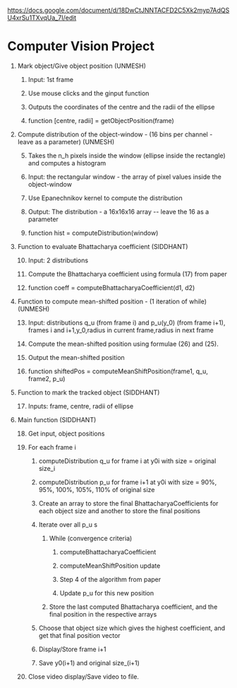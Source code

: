 https://docs.google.com/document/d/18DwCtJNNTACFD2C5Xk2myp7AdQSU4xrSu1TXvqUa_7I/edit

Computer Vision Project
=======================

1. Mark object/Give object position (UNMESH)

    1. Input: 1st frame

    2. Use mouse clicks and the ginput function

    3. Outputs the coordinates of the centre and the radii of the ellipse

    4. function [centre, radii] = getObjectPosition(frame)

2. Compute distribution of the object-window - (16 bins per channel - leave as a parameter) (UNMESH)

    5. Takes the n_h pixels inside the window (ellipse inside the rectangle) and computes a histogram

    6. Input: the rectangular window - the array of pixel values inside the object-window

    7. Use Epanechnikov kernel to compute the distribution

    8. Output: The distribution - a 16x16x16 array -- leave the 16 as a parameter

    9. function hist = computeDistribution(window)

3. Function to evaluate Bhattacharya coefficient (SIDDHANT)

    10. Input: 2 distributions

    11. Compute the Bhattacharya coefficient using formula (17) from paper

    12. function coeff = computeBhattacharyaCoefficient(d1, d2)

4. Function to compute mean-shifted position - (1 iteration of while) (UNMESH)

    13. Input: distributions q_u (from frame i) and p_u(y_0) (from frame i+1), frames i and i+1,y_0,radius in current frame,radius in next frame

    14. Compute the mean-shifted position using formulae (26) and (25).

    15. Output the mean-shifted position

    16. function shiftedPos = computeMeanShiftPosition(frame1, q_u, frame2, p_u)

5. Function to mark the tracked object (SIDDHANT)

    17. Inputs: frame, centre, radii of ellipse

6. Main function (SIDDHANT)

    18. Get input, object positions

    19. For each frame i

        1. computeDistribution q_u for frame i at y0i with size = original size_i

        2. computeDistribution p_u for frame i+1 at y0i with size = 90%, 95%, 100%, 105%, 110% of original size

        3. Create an array to store the final BhattacharyaCoefficients for each object size and another to store the final positions

        4. Iterate over all p_u s

            1. While (convergence criteria)

                1. computeBhattacharyaCoefficient

                2. computeMeanShiftPosition update

                3. Step 4 of the algorithm from paper

                4. Update p_u for this new position

            2. Store the last computed Bhattacharya coefficient, and the final position in the respective arrays

        5. Choose that object size which gives the highest coefficient, and get that final position vector

        6. Display/Store frame i+1

        7. Save y0(i+1) and original size_(i+1)

    20. Close video display/Save video to file.

